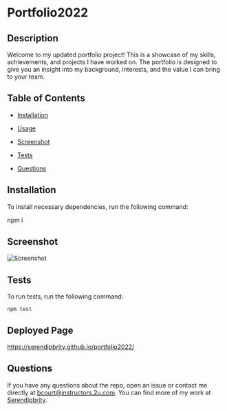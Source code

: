 # Portfolio2022


## Description

Welcome to my updated portfolio project! This is a showcase of my skills, achievements, and projects I have worked on. The portfolio is designed to give you an insight into my background, interests, and the value I can bring to your team.

## Table of Contents 

* [Installation](#installation)

* [Usage](#usage)

* [Screenshot](#screenshot)

* [Tests](#tests)

* [Questions](#questions)

## Installation

To install necessary dependencies, run the following command:


npm i


  
## Screenshot
![Screenshot](/src/assets/img/serendipbrity.screenshot.png)


## Tests

To run tests, run the following command:

```
npm test
```

## Deployed Page
https://serendipbrity.github.io/portfolio2022/

## Questions

If you have any questions about the repo, open an issue or contact me directly at bcourt@instructors.2u.com. You can find more of my work at [Serendipbrity](https://github.com/Serendipbrity/).


